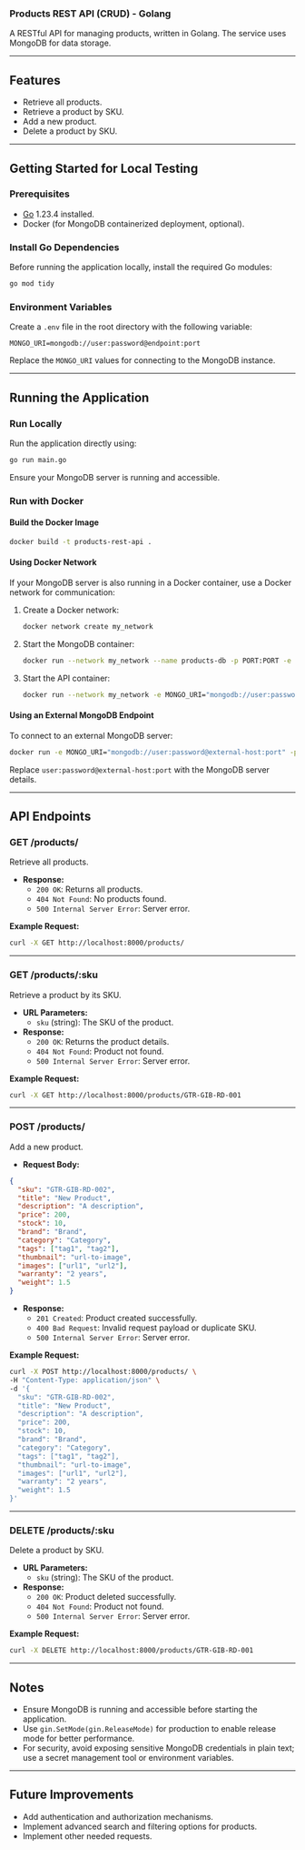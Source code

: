 ### Products REST API (CRUD) - Golang

A RESTful API for managing products, written in Golang. The service uses MongoDB for data storage.

---

## Features
- Retrieve all products.
- Retrieve a product by SKU.
- Add a new product.
- Delete a product by SKU.

---

## Getting Started for Local Testing

### Prerequisites
- [Go](https://golang.org/dl/) 1.23.4 installed.
- Docker (for MongoDB containerized deployment, optional).

### Install Go Dependencies
Before running the application locally, install the required Go modules:
```bash
go mod tidy
```

### Environment Variables
Create a `.env` file in the root directory with the following variable:
```
MONGO_URI=mongodb://user:password@endpoint:port
```
Replace the `MONGO_URI` values for connecting to the MongoDB instance.

---

## Running the Application

### Run Locally
Run the application directly using:
```bash
go run main.go
```
Ensure your MongoDB server is running and accessible.

### Run with Docker
#### Build the Docker Image
```bash
docker build -t products-rest-api .
```

#### Using Docker Network
If your MongoDB server is also running in a Docker container, use a Docker network for communication:
1. Create a Docker network:
   ```bash
   docker network create my_network
   ```
2. Start the MongoDB container:
   ```bash
   docker run --network my_network --name products-db -p PORT:PORT -e env_credentials -d products-db
   ```
3. Start the API container:
   ```bash
   docker run --network my_network -e MONGO_URI="mongodb://user:password@products-db:port" -p 8000:8000 products-rest-api
   ```

#### Using an External MongoDB Endpoint
To connect to an external MongoDB server:
```bash
docker run -e MONGO_URI="mongodb://user:password@external-host:port" -p 8000:8000 products-rest-api
```
Replace `user:password@external-host:port` with the MongoDB server details.

---

## API Endpoints

### GET /products/
Retrieve all products.
- **Response:**
  - `200 OK`: Returns all products.
  - `404 Not Found`: No products found.
  - `500 Internal Server Error`: Server error.

**Example Request:**
```bash
curl -X GET http://localhost:8000/products/
```

---

### GET /products/:sku
Retrieve a product by its SKU.
- **URL Parameters:**
  - `sku` (string): The SKU of the product.
- **Response:**
  - `200 OK`: Returns the product details.
  - `404 Not Found`: Product not found.
  - `500 Internal Server Error`: Server error.

**Example Request:**
```bash
curl -X GET http://localhost:8000/products/GTR-GIB-RD-001
```

---

### POST /products/
Add a new product.
- **Request Body:**
```json
{
  "sku": "GTR-GIB-RD-002",
  "title": "New Product",
  "description": "A description",
  "price": 200,
  "stock": 10,
  "brand": "Brand",
  "category": "Category",
  "tags": ["tag1", "tag2"],
  "thumbnail": "url-to-image",
  "images": ["url1", "url2"],
  "warranty": "2 years",
  "weight": 1.5
}
```
- **Response:**
  - `201 Created`: Product created successfully.
  - `400 Bad Request`: Invalid request payload or duplicate SKU.
  - `500 Internal Server Error`: Server error.

**Example Request:**
```bash
curl -X POST http://localhost:8000/products/ \
-H "Content-Type: application/json" \
-d '{
  "sku": "GTR-GIB-RD-002",
  "title": "New Product",
  "description": "A description",
  "price": 200,
  "stock": 10,
  "brand": "Brand",
  "category": "Category",
  "tags": ["tag1", "tag2"],
  "thumbnail": "url-to-image",
  "images": ["url1", "url2"],
  "warranty": "2 years",
  "weight": 1.5
}'
```

---

### DELETE /products/:sku
Delete a product by SKU.
- **URL Parameters:**
  - `sku` (string): The SKU of the product.
- **Response:**
  - `200 OK`: Product deleted successfully.
  - `404 Not Found`: Product not found.
  - `500 Internal Server Error`: Server error.

**Example Request:**
```bash
curl -X DELETE http://localhost:8000/products/GTR-GIB-RD-001
```

---

## Notes
- Ensure MongoDB is running and accessible before starting the application.
- Use `gin.SetMode(gin.ReleaseMode)` for production to enable release mode for better performance.
- For security, avoid exposing sensitive MongoDB credentials in plain text; use a secret management tool or environment variables.

---

## Future Improvements
- Add authentication and authorization mechanisms.
- Implement advanced search and filtering options for products.
- Implement other needed requests.
